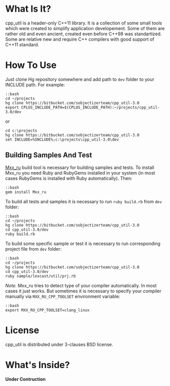 # What Is It?

cpp\_util is a header-only C++11 library. It is a collection of some small
tools which were created to simplify application developement. Some of them are
rather old and even ancient, created even before C++98 was standartized. Some
are relative new and require C++ compilers with good support of C++11 standard.

# How To Use

Just clone Hg repository somewhere and add path to `dev` folder to your
INCLUDE path. For example:

~~~~~
::bash
cd ~/projects
hg clone https://bitbucket.com/sobjectizerteam/cpp_util-3.0
export CPLUS_INCLUDE_PATH=$(CPLUS_INCLUDE_PATH):~/projects/cpp_util-3.0/dev
~~~~~

or

~~~~~
cd c:\projects
hg clone https://bitbucket.com/sobjectizerteam/cpp_util-3.0
set INCLUDE=%INCLUDE%;c:\projects\cpp_util-3.0\dev
~~~~~

## Building Samples And Test

[Mxx_ru](https://sourceforge.net/projects/mxxru/) build tool is necessary
for building samples and tests. To install Mxx\_ru you need Ruby and RubyGems
installed in your system (in most cases RubyGems is installed with
Ruby automatically). Then:

~~~~~
::bash
gem install Mxx_ru
~~~~~

To build all tests and samples it is necessary to run `ruby build.rb` from
`dev` folder:

~~~~~
::bash
cd ~/projects
hg clone https://bitbucket.com/sobjectizerteam/cpp_util-3.0
cd cpp_util-3.0/dev
ruby build.rb
~~~~~

To build some specific sample or test it is necessary to run corresponding
project file from `dev` folder:

~~~~~
::bash
cd ~/projects
hg clone https://bitbucket.com/sobjectizerteam/cpp_util-3.0
cd cpp_util-3.0/dev
ruby sample/lexcast/util/prj.rb
~~~~~

*Note.* Mxx\_ru tries to detect type of your compiler automatically. In most
cases it just works. But sometimes it is necessary to specify your compiler
manually via `MXX_RU_CPP_TOOLSET` environment variable:

~~~~~
::bash
export MXX_RU_CPP_TOOLSET=clang_linux
~~~~~

# License

cpp\_util is distributed under 3-clauses BSD license.

# What's Inside?

**Under Contruction**